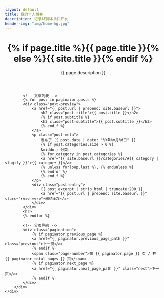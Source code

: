 ```yaml
---
layout: default
title: 我的个人博客
description: 记录AE脚本插件开发
header-img: "img/home-bg.jpg"
---
```


<!-- 首页横幅 -->
<header class="intro-header" style="background-image: url('{{ site.baseurl }}/{{ page.header-img }}')">
    <div class="container">
        <div class="row">
            <div class="col-lg-8 col-lg-offset-2 col-md-10 col-md-offset-1">
                <div class="site-heading">
                    <h1>{% if page.title %}{{ page.title }}{% else %}{{ site.title }}{% endif %}</h1>
                    <span class="subheading">{{ page.description }}</span>
                </div>
            </div>
        </div>
    </div>
</header>

<!-- 主要内容区 -->
<div class="container">
    <div class="row">
        <div class="col-lg-8 col-lg-offset-2 col-md-10 col-md-offset-1">
            
            <!-- 文章列表 -->
            {% for post in paginator.posts %}
            <div class="post-preview">
                <a href="{{ post.url | prepend: site.baseurl }}">
                    <h2 class="post-title">{{ post.title }}</h2>
                    {% if post.subtitle %}
                    <h3 class="post-subtitle">{{ post.subtitle }}</h3>
                    {% endif %}
                </a>
                <p class="post-meta">
                    发布于 {{ post.date | date: "%Y年%m月%d日" }}
                    {% if post.categories.size > 0 %}
                    &middot; 分类: 
                    {% for category in post.categories %}
                    <a href="{{ site.baseurl }}/categories/#{{ category | slugify }}">{{ category }}</a>
                    {% unless forloop.last %}, {% endunless %}
                    {% endfor %}
                    {% endif %}
                </p>
                <div class="post-entry">
                    {{ post.excerpt | strip_html | truncate:200 }}
                    <a href="{{ post.url | prepend: site.baseurl }}" class="read-more">阅读全文</a>
                </div>
            </div>
            <hr>
            {% endfor %}
            
            <!-- 分页导航 -->
            <div class="pagination">
                {% if paginator.previous_page %}
                <a href="{{ paginator.previous_page_path }}" class="previous">上一页</a>
                {% endif %}
                <span class="page-number">第 {{ paginator.page }} 页 / 共 {{ paginator.total_pages }} 页</span>
                {% if paginator.next_page %}
                <a href="{{ paginator.next_page_path }}" class="next">下一页</a>
                {% endif %}
            </div>
        </div>
    </div>
</div>
